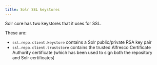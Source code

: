 ```yaml
---
title: Solr SSL keystores
---
```

Solr core has two keystores that it uses for SSL.

These are:

* `ssl.repo.client.keystore` contains a Solr public/private RSA key pair
* `ssl.repo.client.truststore` contains the trusted Alfresco Certificate Authority certificate (which has been used to sign both the repository and Solr certificates)
